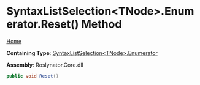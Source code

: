 # SyntaxListSelection\<TNode>\.Enumerator\.Reset\(\) Method

[Home](../../../../README.md)

**Containing Type**: [SyntaxListSelection\<TNode>.Enumerator](../README.md)

**Assembly**: Roslynator\.Core\.dll

```csharp
public void Reset()
```

